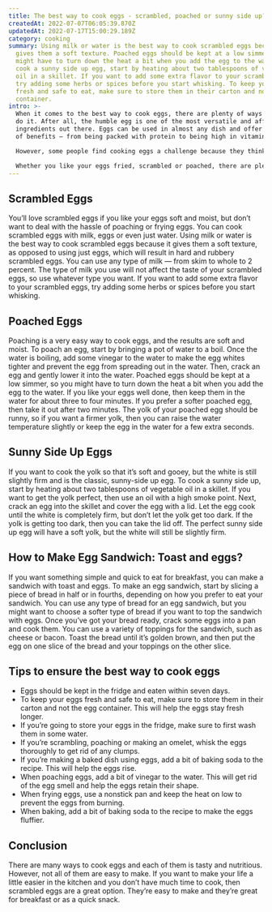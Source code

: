 ```yaml
---
title: The best way to cook eggs - scrambled, poached or sunny side up?
createdAt: 2022-07-07T06:05:39.870Z
updatedAt: 2022-07-17T15:00:29.189Z
category: cooking
summary: Using milk or water is the best way to cook scrambled eggs because it
  gives them a soft texture. Poached eggs should be kept at a low simmer, so you
  might have to turn down the heat a bit when you add the egg to the water. To
  cook a sunny side up egg, start by heating about two tablespoons of vegetable
  oil in a skillet. If you want to add some extra flavor to your scrambled eggs,
  try adding some herbs or spices before you start whisking. To keep your eggs
  fresh and safe to eat, make sure to store them in their carton and not the egg
  container.
intro: >-
  When it comes to the best way to cook eggs, there are plenty of ways to
  do it. After all, the humble egg is one of the most versatile and affordable
  ingredients out there. Eggs can be used in almost any dish and offer a range
  of benefits — from being packed with protein to being high in vitamin D.

  However, some people find cooking eggs a challenge because they think there’s only a limited number of ways to cook them. But that’s not true! 

  Whether you like your eggs fried, scrambled or poached, there are plenty of recipes that show you how to cook eggs in different ways. Once you know the basics, you can even experiment with different flavors and create your own unique dishes using eggs as their main ingredient. Here are some tips on the best way to cook each egg variety:
---
```


## Scrambled Eggs

You’ll love scrambled eggs if you like your eggs soft and moist, but don’t want to deal with the hassle of poaching or frying eggs. You can cook scrambled eggs with milk, eggs or even just water. Using milk or water is the best way to cook scrambled eggs because it gives them a soft texture, as opposed to using just eggs, which will result in hard and rubbery scrambled eggs. You can use any type of milk — from skim to whole to 2 percent. The type of milk you use will not affect the taste of your scrambled eggs, so use whatever type you want. If you want to add some extra flavor to your scrambled eggs, try adding some herbs or spices before you start whisking.

## Poached Eggs

Poaching is a very easy way to cook eggs, and the results are soft and moist. To poach an egg, start by bringing a pot of water to a boil. Once the water is boiling, add some vinegar to the water to make the egg whites tighter and prevent the egg from spreading out in the water. Then, crack an egg and gently lower it into the water. Poached eggs should be kept at a low simmer, so you might have to turn down the heat a bit when you add the egg to the water. If you like your eggs well done, then keep them in the water for about three to four minutes. If you prefer a softer poached egg, then take it out after two minutes. The yolk of your poached egg should be runny, so if you want a firmer yolk, then you can raise the water temperature slightly or keep the egg in the water for a few extra seconds.

## Sunny Side Up Eggs

If you want to cook the yolk so that it’s soft and gooey, but the white is still slightly firm and is the classic, sunny-side up egg. To cook a sunny side up, start by heating about two tablespoons of vegetable oil in a skillet. If you want to get the yolk perfect, then use an oil with a high smoke point. Next, crack an egg into the skillet and cover the egg with a lid. Let the egg cook until the white is completely firm, but don’t let the yolk get too dark. If the yolk is getting too dark, then you can take the lid off. The perfect sunny side up egg will have a soft yolk, but the white will still be slightly firm.

## How to Make Egg Sandwich: Toast and eggs?

If you want something simple and quick to eat for breakfast, you can make a sandwich with toast and eggs. To make an egg sandwich, start by slicing a piece of bread in half or in fourths, depending on how you prefer to eat your sandwich. You can use any type of bread for an egg sandwich, but you might want to choose a softer type of bread if you want to top the sandwich with eggs. Once you’ve got your bread ready, crack some eggs into a pan and cook them. You can use a variety of toppings for the sandwich, such as cheese or bacon. Toast the bread until it’s golden brown, and then put the egg on one slice of the bread and your toppings on the other slice.

## Tips to ensure the best way to cook eggs

- Eggs should be kept in the fridge and eaten within seven days.
- To keep your eggs fresh and safe to eat, make sure to store them in their carton and not the egg container. This will help the eggs stay fresh longer.
- If you’re going to store your eggs in the fridge, make sure to first wash them in some water.
- If you’re scrambling, poaching or making an omelet, whisk the eggs thoroughly to get rid of any clumps.
- If you’re making a baked dish using eggs, add a bit of baking soda to the recipe. This will help the eggs rise.
- When poaching eggs, add a bit of vinegar to the water. This will get rid of the egg smell and help the eggs retain their shape.
- When frying eggs, use a nonstick pan and keep the heat on low to prevent the eggs from burning.
- When baking, add a bit of baking soda to the recipe to make the eggs fluffier.

## Conclusion

There are many ways to cook eggs and each of them is tasty and nutritious. However, not all of them are easy to make. If you want to make your life a little easier in the kitchen and you don’t have much time to cook, then scrambled eggs are a great option. They’re easy to make and they’re great for breakfast or as a quick snack.
